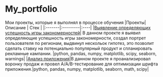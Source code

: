 # My_portfolio
Мои проекты, которые я выполнял в процессе обучения 
|Проекты| Описание | Стек |
|:-------|:---------|:----|
|[Выявление определяющих успешность игры закономерностей](https://github.com/GregoryZimovets/Gregory/blob/main/ПроектАнализДанныхИгры.ipynb)| В данном проекте я выявил определяющие успешность игры закономерности, создал портрет пользователя по регионам, выдвинул нескольок гипотез, это позволит сделать ставку на потенциально популярный продукт и спланировать рекламные кампании. |python, pandas, numpy, matplotlib, scipy, seaborn, warnings| 
|[Анализ приложения](https://github.com/ziga23/My_Yandex_History/blob/94093a8bf13b2ba608798a638f88a85922f4f2e4/%D0%90%D0%BD%D0%B0%D0%BB%D0%B8%D0%B7_%D0%BF%D1%80%D0%B8%D0%BB%D0%BE%D0%B6%D0%B5%D0%BD%D0%B8%D1%8F.ipynb)|В данном проекте я проанализировал воронку продаж и провел A/A/B-тестирование для оптимизации шрифта приложения.|python, pandas, numpy, matplotlib, seaborn, math, scipy| 
